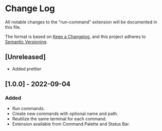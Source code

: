# Change Log

All notable changes to the "run-command" extension will be documented in this file.

The format is based on [Keep a Changelog](https://keepachangelog.com/en/1.0.0/),
and this project adheres to [Semantic Versioning](https://semver.org/spec/v2.0.0.html).

## [Unreleased]

- Added prettier

## [1.0.0] - 2022-09-04

### Added

- Run commands.
- Create new commands with optional name and path.
- Reutilize the same terminal for each command.
- Extension available from Command Palette and Status Bar.

